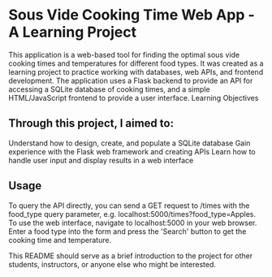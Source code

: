 # Sous Vide Cooking Time Web App - A Learning Project

This application is a web-based tool for finding the optimal sous vide cooking times and temperatures for different food types. It was created as a learning project to practice working with databases, web APIs, and frontend development. The application uses a Flask backend to provide an API for accessing a SQLite database of cooking times, and a simple HTML/JavaScript frontend to provide a user interface.
Learning Objectives

## Through this project, I aimed to:

Understand how to design, create, and populate a SQLite database
Gain experience with the Flask web framework and creating APIs
Learn how to handle user input and display results in a web interface

## Usage

To query the API directly, you can send a GET request to /times with the food_type query parameter, e.g. localhost:5000/times?food_type=Apples.
To use the web interface, navigate to localhost:5000 in your web browser. Enter a food type into the form and press the 'Search' button to get the cooking time and temperature.

This README should serve as a brief introduction to the project for other students, instructors, or anyone else who might be interested.

